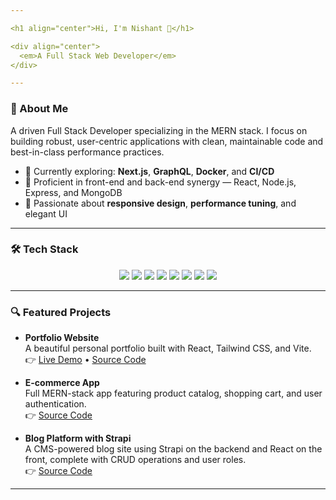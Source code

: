 ```yaml
---

<h1 align="center">Hi, I'm Nishant 👋</h1>

<div align="center">
  <em>A Full Stack Web Developer</em>
</div>

---
```


### 🧠 About Me

A driven Full Stack Developer specializing in the MERN stack. I focus on building robust, user-centric applications with clean, maintainable code and best-in-class performance practices.

- 🔭 Currently exploring: **Next.js**, **GraphQL**, **Docker**, and **CI/CD**
- 🌱 Proficient in front-end and back-end synergy — React, Node.js, Express, and MongoDB
- 🎯 Passionate about **responsive design**, **performance tuning**, and elegant UI

---

### 🛠️ Tech Stack

<div align="center">
  <img src="https://img.shields.io/badge/React-61DAFB?style=for-the-badge&logo=react&logoColor=black" />
  <img src="https://img.shields.io/badge/Node.js-339933?style=for-the-badge&logo=nodedotjs&logoColor=white" />
  <img src="https://img.shields.io/badge/Express.js-000000?style=for-the-badge&logo=express&logoColor=white" />
  <img src="https://img.shields.io/badge/MongoDB-47A248?style=for-the-badge&logo=mongodb&logoColor=white" />
  <img src="https://img.shields.io/badge/Vite-646CFF?style=for-the-badge&logo=vite&logoColor=white" />
  <img src="https://img.shields.io/badge/Tailwind_CSS-06B6D4?style=for-the-badge&logo=tailwind-css&logoColor=white" />
  <img src="https://img.shields.io/badge/Bootstrap-563D7C?style=for-the-badge&logo=bootstrap&logoColor=white" />
  <img src="https://img.shields.io/badge/Redux-593D88?style=for-the-badge&logo=redux&logoColor=white" />
</div>

---

### 🔍 Featured Projects

- **Portfolio Website**  
  A beautiful personal portfolio built with React, Tailwind CSS, and Vite.  
  👉 [Live Demo](#) • [Source Code](#)

- **E-commerce App**  
  Full MERN-stack app featuring product catalog, shopping cart, and user authentication.  
  👉 [Source Code](#)

- **Blog Platform with Strapi**  
  A CMS-powered blog site using Strapi on the backend and React on the front, complete with CRUD operations and user roles.  
  👉 [Source Code](#)

---


